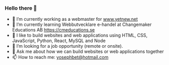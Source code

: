 ### Hello there 👋

- 🔭 I’m currently working as a webmaster for www.yetnew.net 
- 🌱 I’m currently learning Webbutvecklare e-handel at Changemaker Educations AB https://cmeducations.se
- 👯 I like to build websites and web applications using HTML, CSS, JavaScript, Python, React, MySQL and Node
- 🤔 I’m looking for a job opportunity (remote or onsite).
- 💬 Ask me about how we can build websites or web applications together
- 📫 How to reach me: yosephbet@hotmail.com 
